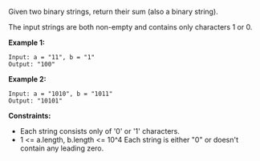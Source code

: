 Given two binary strings, return their sum (also a binary string).

The input strings are both non-empty and contains only characters 1 or 0.

**Example 1:**

    Input: a = "11", b = "1"
    Output: "100"
**Example 2:**

    Input: a = "1010", b = "1011"
    Output: "10101"
 

**Constraints:**


* Each string consists only of '0' or '1' characters.
* 1 <= a.length, b.length <= 10^4
Each string is either "0" or doesn't contain any leading zero.